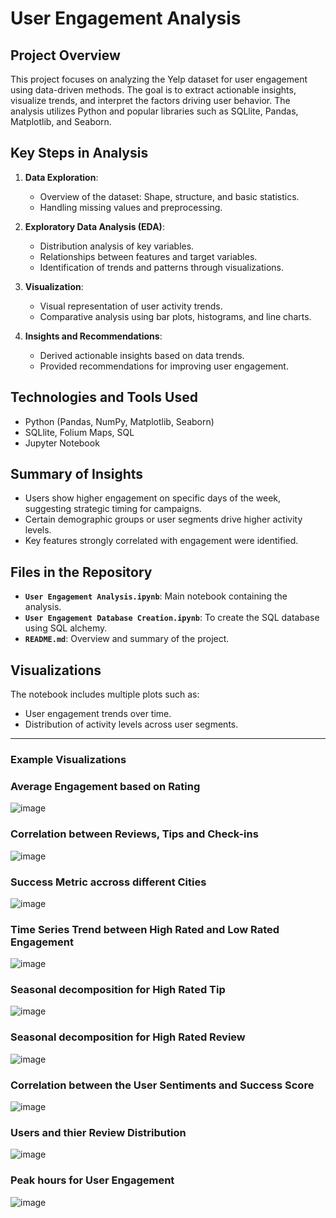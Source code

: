 # **User Engagement Analysis**
 
## Project Overview
This project focuses on analyzing the Yelp dataset for user engagement using data-driven methods. The goal is to extract actionable insights, visualize trends, and interpret the factors driving user behavior. The analysis utilizes Python and popular libraries such as SQLlite, Pandas, Matplotlib, and Seaborn.

## Key Steps in Analysis
1. **Data Exploration**:
   - Overview of the dataset: Shape, structure, and basic statistics.
   - Handling missing values and preprocessing.

2. **Exploratory Data Analysis (EDA)**:
   - Distribution analysis of key variables.
   - Relationships between features and target variables.
   - Identification of trends and patterns through visualizations.

3. **Visualization**:
   - Visual representation of user activity trends.
   - Comparative analysis using bar plots, histograms, and line charts.

4. **Insights and Recommendations**:
   - Derived actionable insights based on data trends.
   - Provided recommendations for improving user engagement.

## Technologies and Tools Used
- Python (Pandas, NumPy, Matplotlib, Seaborn)
- SQLlite, Folium Maps, SQL
- Jupyter Notebook

## Summary of Insights
- Users show higher engagement on specific days of the week, suggesting strategic timing for campaigns.
- Certain demographic groups or user segments drive higher activity levels.
- Key features strongly correlated with engagement were identified.

## Files in the Repository
- **`User Engagement Analysis.ipynb`**: Main notebook containing the analysis.
- **`User Engagement Database Creation.ipynb`**: To create the SQL database using SQL alchemy.
- **`README.md`**: Overview and summary of the project.

## Visualizations
The notebook includes multiple plots such as:
- User engagement trends over time.
- Distribution of activity levels across user segments.

---
### Example Visualizations

### **Average Engagement based on Rating**
![image](https://github.com/user-attachments/assets/f8f1d5ca-a3c4-4af5-ae2c-1e927aa3e8d7)

### **Correlation between Reviews, Tips and Check-ins**
![image](https://github.com/user-attachments/assets/677f8d0b-13d6-4f2b-8622-041c753f6f69)

### **Success Metric accross different Cities**
![image](https://github.com/user-attachments/assets/329df0ba-1a3c-4b4c-bad3-8aa13c6d1403)

### **Time Series Trend between High Rated and Low Rated Engagement**
![image](https://github.com/user-attachments/assets/d8fc45bc-7fbd-4575-a86d-c14c54c987d0)

### **Seasonal decomposition for High Rated Tip**
![image](https://github.com/user-attachments/assets/013360aa-2515-46b8-839e-3ebba42c1b09)

### **Seasonal decomposition for High Rated Review**
![image](https://github.com/user-attachments/assets/2660f645-b02d-4512-a1e4-fa4c15e6d416)

### **Correlation between the User Sentiments and Success Score**
![image](https://github.com/user-attachments/assets/14f1d98f-0353-4ba3-8756-abb41e9d50a0)

### **Users and thier Review Distribution**
![image](https://github.com/user-attachments/assets/eed5e8d2-c94b-47c8-a942-1f51ff767307)

### **Peak hours for User Engagement**
![image](https://github.com/user-attachments/assets/c174b32c-990f-44a1-a71b-f8f2381be387)



